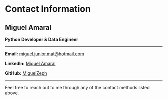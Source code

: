 
# Contact Information

<!-- <div style="text-align: center;">
    <img src="../about/img/profile.png" class="circle" width="100" height="100">
</div> -->

## Miguel Amaral

**Python Developer & Data Engineer**

---

**Email:** [miguel.junior.mat@hotmail.com](mailto:miguel.junior.mat@hotmail.com)

**LinkedIn:** [Miguel Amaral](https://www.linkedin.com/in/miguel-amaral-56a11610a/)

**GitHub:** [MiguelZeph](https://github.com/miguelzeph)

---

Feel free to reach out to me through any of the contact methods listed above.
